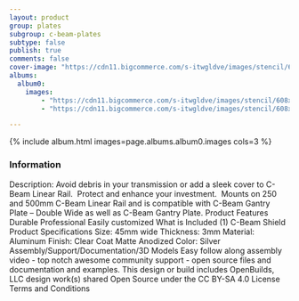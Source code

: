 ```yaml
---
layout: product
group: plates
subgroup: c-beam-plates
subtype: false
publish: true
comments: false
cover-image: "https://cdn11.bigcommerce.com/s-itwgldve/images/stencil/608x608/products/260/3775/C-Beam_Shield_Profile_Picture__66310.1675310604.png?c=2"
albums:
  album0:
    images:
        - "https://cdn11.bigcommerce.com/s-itwgldve/images/stencil/608x608/products/260/3775/C-Beam_Shield_Profile_Picture__66310.1675310604.png?c=2"
        - "https://cdn11.bigcommerce.com/s-itwgldve/images/stencil/608x608/products/260/3991/Shield_Example__87576.1675310604.jpg?c=2"

---
```


{% include album.html images=page.albums.album0.images cols=3 %}

### Information

Description:
 Avoid debris in your transmission or add a sleek cover to C-Beam Linear Rail.  Protect and enhance your investment.  Mounts on 250 and 500mm C-Beam Linear Rail and is compatible with C-Beam Gantry Plate – Double Wide as well as C-Beam Gantry Plate. Product Features  Durable Professional Easily customized What is Included  (1) C-Beam Shield Product Specifications  Size: 45mm wide Thickness: 3mm Material: Aluminum Finish: Clear Coat Matte Anodized Color: Silver   Assembly/Support/Documentation/3D Models   Easy follow along assembly video - top notch awesome community support - open source files and documentation and examples. This design or build includes  OpenBuilds, LLC design work(s) shared Open Source under the CC BY-SA 4.0 License Terms and Conditions  

